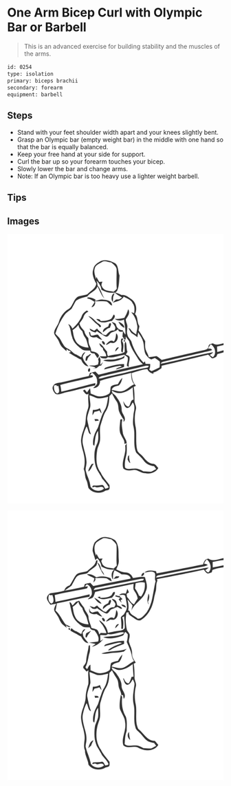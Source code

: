 # One Arm Bicep Curl with Olympic Bar or Barbell
> This is an advanced exercise for building stability and the muscles of the arms.

``` 
id: 0254 
type: isolation 
primary: biceps brachii 
secondary: forearm 
equipment: barbell 
``` 

## Steps

 - Stand with your feet shoulder width apart and your knees slightly bent.
 - Grasp an Olympic bar (empty weight bar) in the middle with one hand so that the bar is equally balanced.
 - Keep your free hand at your side for support.
 - Curl the bar up so your forearm touches your bicep.
 - Slowly lower the bar and change arms.
 - Note: If an Olympic bar is too heavy use a lighter weight barbell.

## Tips


## Images

![](./../svg/0254-relaxation.svg)

![](./../svg/0254-tension.svg)
